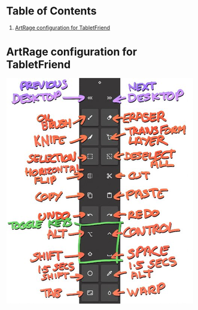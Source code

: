 
# Table of Contents

1.  [ArtRage configuration for TabletFriend](#org00ab606)



<a id="org00ab606"></a>

# ArtRage configuration for TabletFriend

![img](/images/tabletfriend_artrage.jpg)
